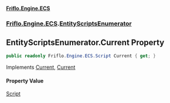 #### [Friflo.Engine.ECS](index.md 'index')
### [Friflo.Engine.ECS](Friflo.Engine.ECS.md 'Friflo.Engine.ECS').[EntityScriptsEnumerator](EntityScriptsEnumerator.md 'Friflo.Engine.ECS.EntityScriptsEnumerator')

## EntityScriptsEnumerator.Current Property

```csharp
public readonly Friflo.Engine.ECS.Script Current { get; }
```

Implements [Current](https://docs.microsoft.com/en-us/dotnet/api/System.Collections.Generic.IEnumerator-1.Current 'System.Collections.Generic.IEnumerator`1.Current'), [Current](https://docs.microsoft.com/en-us/dotnet/api/System.Collections.IEnumerator.Current 'System.Collections.IEnumerator.Current')

#### Property Value
[Script](Script.md 'Friflo.Engine.ECS.Script')